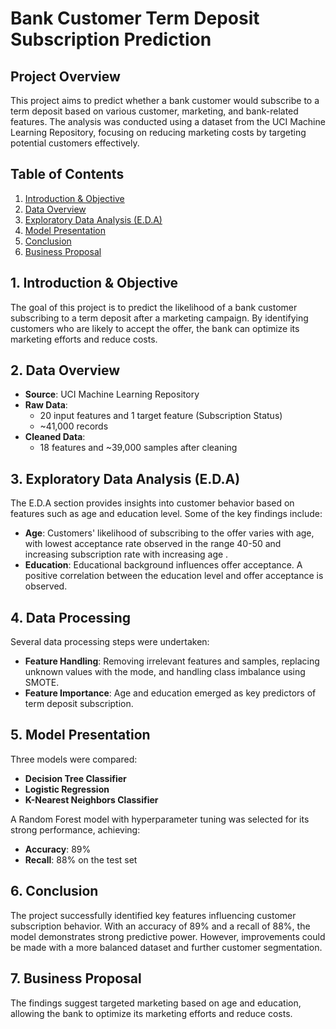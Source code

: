# Bank Customer Term Deposit Subscription Prediction

## Project Overview
This project aims to predict whether a bank customer would subscribe to a term deposit based on various customer, marketing, and bank-related features. The analysis was conducted using a dataset from the UCI Machine Learning Repository, focusing on reducing marketing costs by targeting potential customers effectively.

## Table of Contents
1. [Introduction & Objective](#introduction--objective)
2. [Data Overview](#data-overview)
3. [Exploratory Data Analysis (E.D.A)](#exploratory-data-analysis-eda)
4. [Model Presentation](#model-presentation)
5. [Conclusion](#conclusion)
6. [Business Proposal](#business-proposal)

## 1. Introduction & Objective
The goal of this project is to predict the likelihood of a bank customer subscribing to a term deposit after a marketing campaign. By identifying customers who are likely to accept the offer, the bank can optimize its marketing efforts and reduce costs.

## 2. Data Overview
- **Source**: UCI Machine Learning Repository
- **Raw Data**: 
  - 20 input features and 1 target feature (Subscription Status)
  - ~41,000 records
- **Cleaned Data**:
  - 18 features and ~39,000 samples after cleaning

## 3. Exploratory Data Analysis (E.D.A)
The E.D.A section provides insights into customer behavior based on features such as age and education level. Some of the key findings include:
- **Age**: Customers' likelihood of subscribing to the offer varies with age, with lowest acceptance rate observed in the range 40-50 and increasing subscription rate with increasing age . 
- **Education**: Educational background influences offer acceptance. A positive correlation between the education level and offer acceptance is observed. 

## 4. Data Processing
Several data processing steps were undertaken:
- **Feature Handling**: Removing irrelevant features and samples, replacing unknown values with the mode, and handling class imbalance using SMOTE.
- **Feature Importance**: Age and education emerged as key predictors of term deposit subscription.

## 5. Model Presentation
Three models were compared:
- **Decision Tree Classifier**
- **Logistic Regression**
- **K-Nearest Neighbors Classifier**

A Random Forest model with hyperparameter tuning was selected for its strong performance, achieving:
- **Accuracy**: 89%
- **Recall**: 88% on the test set

## 6. Conclusion
The project successfully identified key features influencing customer subscription behavior. With an accuracy of 89% and a recall of 88%, the model demonstrates strong predictive power. However, improvements could be made with a more balanced dataset and further customer segmentation.

## 7. Business Proposal
The findings suggest targeted marketing based on age and education, allowing the bank to optimize its marketing efforts and reduce costs.

 
